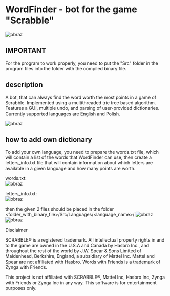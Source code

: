 # WordFinder - bot for the game "Scrabble"

![obraz](https://user-images.githubusercontent.com/23141452/142049604-e94bea39-ca5e-44bf-88b3-531d90dfdea6.png)

## IMPORTANT
For the program to work properly, you need to put the "Src" folder in the program files into the folder with the compiled binary file.

## description
A bot, that can always find the word worth the most points in a game of Scrabble.
Implemented using a multithreaded trie tree based algorithm. Features a GUI, multiple undo, and parsing of user-provided dictionaries. 
Currently supported languages are English and Polish.

![obraz](https://user-images.githubusercontent.com/23141452/142050998-4c9a8311-5a97-4887-a3e7-c3a18ee6d070.png)

## how to add own dictionary
To add your own language, you need to prepare the words.txt file, which will contain a list of the words that WordFinder can use,
then create a letters_info.txt file that will contain information about which letters are available in a given language and how many points are worth.

words.txt: <br>
![obraz](https://user-images.githubusercontent.com/23141452/142167222-94396ba5-9845-492e-bd7a-bea0c2f90ac4.png)

letters_info.txt: <br>
![obraz](https://user-images.githubusercontent.com/23141452/142167486-8e71b3b3-0030-4a44-a0ac-f447df5606a1.png)


then the given 2 files should be placed in the folder <folder_with_binary_file>/Src/Languages/<language_name>/
![obraz](https://user-images.githubusercontent.com/23141452/142051333-b45584b8-ae30-43f9-a3d2-e49d3be9bcf8.png)
![obraz](https://user-images.githubusercontent.com/23141452/142051353-0a573a45-83d1-4199-8c1e-9e027199ba3d.png)


Disclaimer

SCRABBLE® is a registered trademark. All intellectual property rights in and to the game are owned in the U.S.A and Canada by Hasbro Inc., and throughout the rest of the world by J.W. Spear & Sons Limited of Maidenhead, Berkshire, England, a subsidiary of Mattel Inc. Mattel and Spear are not affiliated with Hasbro. Words with Friends is a trademark of Zynga with Friends.

This project is not affiliated with SCRABBLE®, Mattel Inc, Hasbro Inc, Zynga with Friends or Zynga Inc in any way. This software is for entertainment purposes only.
